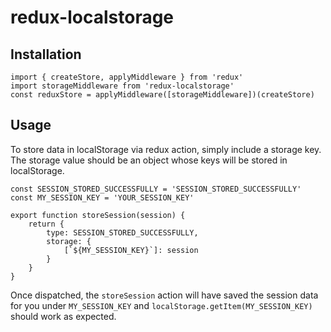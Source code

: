 # redux-localstorage

## Installation

```
import { createStore, applyMiddleware } from 'redux'
import storageMiddleware from 'redux-localstorage'
const reduxStore = applyMiddleware([storageMiddleware])(createStore)
```

## Usage

To store data in localStorage via redux action, simply include a storage key. The storage value should be an object whose keys will be stored in localStorage.

```
const SESSION_STORED_SUCCESSFULLY = 'SESSION_STORED_SUCCESSFULLY'
const MY_SESSION_KEY = 'YOUR_SESSION_KEY'

export function storeSession(session) {
    return {
        type: SESSION_STORED_SUCCESSFULLY,
        storage: {
            [`${MY_SESSION_KEY}`]: session
        }
    }
}
```

Once dispatched, the `storeSession` action will have saved the session data for you under `MY_SESSION_KEY` and `localStorage.getItem(MY_SESSION_KEY)` should work as expected.
